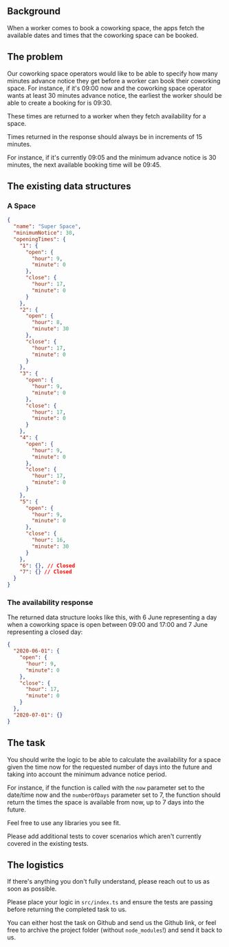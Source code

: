 ## Background

When a worker comes to book a coworking space, the apps fetch the available dates and times that the coworking space can be booked.

## The problem

Our coworking space operators would like to be able to specify how many minutes advance notice they get before a worker can book their coworking space. For instance, if it's 09:00 now and the coworking space operator wants at least 30 minutes advance notice, the earliest the worker should be able to create a booking for is 09:30.

These times are returned to a worker when they fetch availability for a space.

Times returned in the response should always be in increments of 15 minutes.

For instance, if it's currently 09:05 and the minimum advance notice is 30 minutes, the next available booking time will be 09:45.

## The existing data structures

### A Space

```json
{
  "name": "Super Space",
  "minimumNotice": 30,
  "openingTimes": {
    "1": {
      "open": {
        "hour": 9,
        "minute": 0
      },
      "close": {
        "hour": 17,
        "minute": 0
      }
    },
    "2": {
      "open": {
        "hour": 8,
        "minute": 30
      },
      "close": {
        "hour": 17,
        "minute": 0
      }
    },
    "3": {
      "open": {
        "hour": 9,
        "minute": 0
      },
      "close": {
        "hour": 17,
        "minute": 0
      }
    },
    "4": {
      "open": {
        "hour": 9,
        "minute": 0
      },
      "close": {
        "hour": 17,
        "minute": 0
      }
    },
    "5": {
      "open": {
        "hour": 9,
        "minute": 0
      },
      "close": {
        "hour": 16,
        "minute": 30
      }
    },
    "6": {}, // Closed
    "7": {} // Closed
  }
}
```

### The availability response

The returned data structure looks like this, with 6 June representing a day when a coworking space is open between 09:00 and 17:00 and 7 June representing a closed day:

```json
{
  "2020-06-01": {
    "open": {
      "hour": 9,
      "minute": 0
    },
    "close": {
      "hour": 17,
      "minute": 0
    }
  },
  "2020-07-01": {}
}
```

## The task

You should write the logic to be able to calculate the availability for a space given the time now for the requested number of days into the future and taking into account the minimum advance notice period.

For instance, if the function is called with the `now` parameter set to the date/time now and the `numberOfDays` parameter set to 7, the function should return the times the space is available from now, up to 7 days into the future.

Feel free to use any libraries you see fit.

Please add additional tests to cover scenarios which aren't currently covered in the existing tests.

## The logistics

If there's anything you don't fully understand, please reach out to us as soon as possible.

Please place your logic in `src/index.ts` and ensure the tests are passing before returning the completed task to us.

You can either host the task on Github and send us the Github link, or feel free to archive the project folder (without `node_modules`!) and send it back to us.
